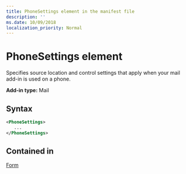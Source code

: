 ```yaml
---
title: PhoneSettings element in the manifest file
description: ''
ms.date: 10/09/2018
localization_priority: Normal
---
```


# PhoneSettings element

Specifies source location and control settings that apply when your mail add-in is used on a phone.

**Add-in type:** Mail

## Syntax

```XML
<PhoneSettings>
   ...
</PhoneSettings>
```

## Contained in

[Form](form.md)


